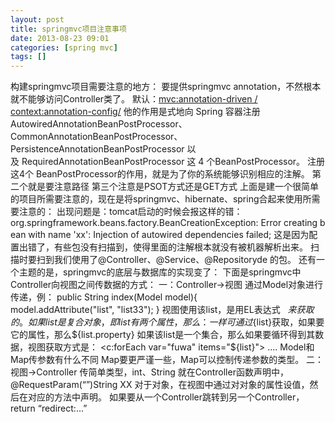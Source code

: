```yaml
---
layout: post
title: springmvc项目注意事项
date: 2013-08-23 09:01
categories: [spring mvc]
tags: []
---
```

构建springmvc项目需要注意的地方：
要提供springmvc annotation，不然根本就不能够访问Controller类了。
默认：<mvc:annotation-driven />
<context:annotation-config/>
他的作用是式地向 Spring 容器注册
AutowiredAnnotationBeanPostProcessor、CommonAnnotationBeanPostProcessor、
PersistenceAnnotationBeanPostProcessor 以及 RequiredAnnotationBeanPostProcessor 这 4 个BeanPostProcessor。
注册这4个 BeanPostProcessor的作用，就是为了你的系统能够识别相应的注解。
第二个就是要注意路径
第三个注意是PSOT方式还是GET方式
上面是建一个很简单的项目所需要注意的，现在是将springmvc、hibernate、spring合起来使用所需要注意的：
出现问题是：tomcat启动的时候会报这样的错：
org.springframework.beans.factory.BeanCreationException: Error creating bean with name 'xx': Injection of autowired dependencies failed;
这是因为配置出错了，有些包没有扫描到，使得里面的注解根本就没有被机器解析出来。
扫描时要扫到我们使用了@Controller、@Service、@Repositoryde 的包。
还有一个主题的是，springmvc的底层与数据库的实现变了：
下面是springmvc中Controller向视图之间传数据的方式：
一：Controller→视图
通过Model对象进行传递，例：
public String index(Model model){
model.addAttribute("list", "list33");
}
视图使用该list，是用EL表达式   ${}  来获取的。
如果list是复合对象，即list有两个属性，那么：
一样可通过${list}获取，如果要它的属性，那么${list.property}
如果该list是一个集合，那么如果要循环得到其数据，视图获取方式是：
<c:forEach var="fuwa" items="${list}">
....
Model和Map传参数有什么不同
Map要更严谨一些，Map可以控制传递参数的类型。
二：视图→Controller
传简单类型，int、String
就在Controller函数声明中，@RequestParam(“”)String XX
对于对象，在视图中通过对对象的属性设值，然后在对应的方法中声明。
如果要从一个Controller跳转到另一个Controller，return “redirect:...”



